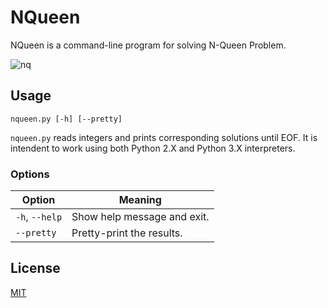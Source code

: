 # NQueen

NQueen is a command-line program for solving N-Queen Problem.

![nq](https://user-images.githubusercontent.com/33803413/74772139-bb09bd00-528f-11ea-9e54-0b8a627a6b0c.png)

## Usage

``` shell
nqueen.py [-h] [--pretty]
```

`nqueen.py` reads integers and prints corresponding solutions until EOF.
It is intendent to work using both Python 2.X and Python 3.X interpreters.

### Options

Option | Meaning |
--- | ---
`-h`, `--help` | Show help message and exit.
`--pretty` | Pretty-print the results.

## License

[MIT](https://github.com/wadiim/nqueen/blob/master/LICENSE)
